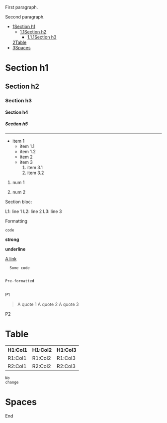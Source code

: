 <p>First paragraph.</p><p>Second paragraph.<div class="wiki-toc"><ul class="wiki-toc-entry"><li class="wiki-toc-entry"><a class="wiki-toc-ref" href="#section_1"><span class="wiki-toc-level">1</span><span class="wiki-toc-title">Section h1</span></a><ul class="wiki-toc-entry"><li class="wiki-toc-entry"><a class="wiki-toc-ref" href="#section_1_1"><span class="wiki-toc-level">1.1</span><span class="wiki-toc-title">Section h2</span></a><ul class="wiki-toc-entry"><li class="wiki-toc-entry"><a class="wiki-toc-ref" href="#section_1_1_1"><span class="wiki-toc-level">1.1.1</span><span class="wiki-toc-title">Section h3</span></a></li></ul></li></ul><a class="wiki-toc-ref" href="#section_2"><span class="wiki-toc-level">2</span><span class="wiki-toc-title">Table</span></a></li><li class="wiki-toc-entry"><a class="wiki-toc-ref" href="#section_3"><span class="wiki-toc-level">3</span><span class="wiki-toc-title">Spaces</span></a></li></ul></div></p><h1 id="section_1">Section h1</h1><h2 id="section_1_1">Section h2</h2><h3 id="section_1_1_1">Section h3</h3><h4 id="section_1_1_1_1">Section h4</h4><h5 id="section_1_1_1_1_1">Section h5</h5><hr /><ul><li>item 1<ul><li>item 1.1</li><li>item 1.2</li><li>item 2</li><li>item 3<ol><li>item 3.1</li><li>item 3.2</li></ol></li></ul></li></ul><ol><li>num 1</li></ol><ol start="2"><li>num 2</li></ol><p>Section bloc:</p><p>L1: line 1 L2: line 2 L3: line 3</p><p>Formatting</p><p><code>code</code></p><p><strong>strong</strong></p><p><strong>underline</strong></p><p><a href="https://link-url/">A link</a></p><pre><code>  Some code
  
  Pre-formatted
</code></pre><p>P1</p><blockquote><p>A quote 1 A quote 2 A quote 3</p></blockquote><p>P2</p><h1 id="section_2">Table</h1><table class="wiki-table"><tr><th>H1:Col1</th><th>H1:Col2</th><th>H1:Col3</th></tr><tr><td>R1:Col1</td><td>R1:Col2</td><td>R1:Col3</td></tr><tr><td>R2:Col1</td><td>R2:Col2</td><td>R2:Col3</td></tr></table><p><code>No change</code></p><h1 id="section_3">Spaces<code></h1></code><p>End</p>
